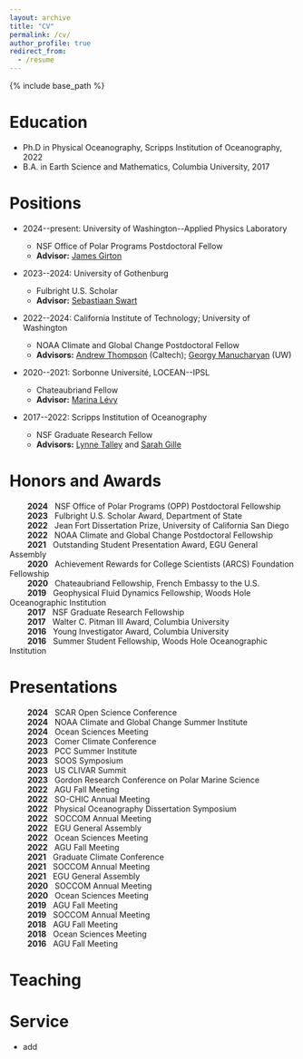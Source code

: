 ```yaml
---
layout: archive
title: "CV"
permalink: /cv/
author_profile: true
redirect_from:
  - /resume
---
```


{% include base_path %}

Education
======
* Ph.D in Physical Oceanography, Scripps Institution of Oceanography, 2022
* B.A. in Earth Science and Mathematics, Columbia University, 2017

Positions
======
* 2024--present: University of Washington--Applied Physics Laboratory
  * NSF Office of Polar Programs Postdoctoral Fellow
  * **Advisor:** [James Girton](https://www.apl.washington.edu/people/profile.php?last_name=Girton&first_name=James)

* 2023--2024: University of Gothenburg
  * Fulbright U.S. Scholar
  * **Advisor:** [Sebastiaan Swart](https://sebswart.com/)

* 2022--2024: California Institute of Technology; University of Washington
  * NOAA Climate and Global Change Postdoctoral Fellow
  * **Advisors:** [Andrew Thompson](https://web.gps.caltech.edu/~andrewt/) (Caltech); [Georgy Manucharyan](https://deep.ocean.washington.edu/) (UW)

* 2020--2021: Sorbonne Université, LOCEAN--IPSL
  * Chateaubriand Fellow
  * **Advisor:** [Marina Lévy](https://pagesperso.locean-ipsl.upmc.fr/marina/)

* 2017--2022: Scripps Institution of Oceanography
  * NSF Graduate Research Fellow
  * **Advisors:** [Lynne Talley](https://sam.ucsd.edu/talleyhome.html) and [Sarah Gille](https://pordlabs.ucsd.edu/sgille/)  

Honors and Awards
======
&nbsp;&nbsp;&nbsp;&nbsp;&nbsp;&nbsp;&nbsp;&nbsp;**2024** &nbsp;&nbsp;NSF Office of Polar Programs (OPP) Postdoctoral Fellowship<br>
&nbsp;&nbsp;&nbsp;&nbsp;&nbsp;&nbsp;&nbsp;&nbsp;**2023** &nbsp;&nbsp;Fulbright U.S. Scholar Award, Department of State<br>
&nbsp;&nbsp;&nbsp;&nbsp;&nbsp;&nbsp;&nbsp;&nbsp;**2022** &nbsp;&nbsp;Jean Fort Dissertation Prize, University of California San Diego<br>
&nbsp;&nbsp;&nbsp;&nbsp;&nbsp;&nbsp;&nbsp;&nbsp;**2022** &nbsp;&nbsp;NOAA Climate and Global Change Postdoctoral Fellowship<br>
&nbsp;&nbsp;&nbsp;&nbsp;&nbsp;&nbsp;&nbsp;&nbsp;**2021** &nbsp;&nbsp;Outstanding Student Presentation Award, EGU General Assembly<br>
&nbsp;&nbsp;&nbsp;&nbsp;&nbsp;&nbsp;&nbsp;&nbsp;**2020** &nbsp;&nbsp;Achievement Rewards for College Scientists (ARCS) Foundation Fellowship<br>
&nbsp;&nbsp;&nbsp;&nbsp;&nbsp;&nbsp;&nbsp;&nbsp;**2020** &nbsp;&nbsp;Chateaubriand Fellowship, French Embassy to the U.S.<br>
&nbsp;&nbsp;&nbsp;&nbsp;&nbsp;&nbsp;&nbsp;&nbsp;**2019** &nbsp;&nbsp;Geophysical Fluid Dynamics Fellowship, Woods Hole Oceanographic Institution<br>
&nbsp;&nbsp;&nbsp;&nbsp;&nbsp;&nbsp;&nbsp;&nbsp;**2017** &nbsp;&nbsp;NSF Graduate Research Fellowship<br>
&nbsp;&nbsp;&nbsp;&nbsp;&nbsp;&nbsp;&nbsp;&nbsp;**2017** &nbsp;&nbsp;Walter C. Pitman III Award, Columbia University<br>
&nbsp;&nbsp;&nbsp;&nbsp;&nbsp;&nbsp;&nbsp;&nbsp;**2016** &nbsp;&nbsp;Young Investigator Award, Columbia University<br>
&nbsp;&nbsp;&nbsp;&nbsp;&nbsp;&nbsp;&nbsp;&nbsp;**2016** &nbsp;&nbsp;Summer Student Fellowship, Woods Hole Oceanographic Institution
  
Presentations
======
&nbsp;&nbsp;&nbsp;&nbsp;&nbsp;&nbsp;&nbsp;&nbsp;**2024** &nbsp;&nbsp;SCAR Open Science Conference<br>
&nbsp;&nbsp;&nbsp;&nbsp;&nbsp;&nbsp;&nbsp;&nbsp;**2024** &nbsp;&nbsp;NOAA Climate and Global Change Summer Institute<br>
&nbsp;&nbsp;&nbsp;&nbsp;&nbsp;&nbsp;&nbsp;&nbsp;**2024** &nbsp;&nbsp;Ocean Sciences Meeting<br>
&nbsp;&nbsp;&nbsp;&nbsp;&nbsp;&nbsp;&nbsp;&nbsp;**2023** &nbsp;&nbsp;Comer Climate Conference<br>
&nbsp;&nbsp;&nbsp;&nbsp;&nbsp;&nbsp;&nbsp;&nbsp;**2023** &nbsp;&nbsp;PCC Summer Institute<br>
&nbsp;&nbsp;&nbsp;&nbsp;&nbsp;&nbsp;&nbsp;&nbsp;**2023** &nbsp;&nbsp;SOOS Symposium<br>
&nbsp;&nbsp;&nbsp;&nbsp;&nbsp;&nbsp;&nbsp;&nbsp;**2023** &nbsp;&nbsp;US CLIVAR Summit<br>
&nbsp;&nbsp;&nbsp;&nbsp;&nbsp;&nbsp;&nbsp;&nbsp;**2023** &nbsp;&nbsp;Gordon Research Conference on Polar Marine Science<br>
&nbsp;&nbsp;&nbsp;&nbsp;&nbsp;&nbsp;&nbsp;&nbsp;**2022** &nbsp;&nbsp;AGU Fall Meeting<br>
&nbsp;&nbsp;&nbsp;&nbsp;&nbsp;&nbsp;&nbsp;&nbsp;**2022** &nbsp;&nbsp;SO-CHIC Annual Meeting<br>
&nbsp;&nbsp;&nbsp;&nbsp;&nbsp;&nbsp;&nbsp;&nbsp;**2022** &nbsp;&nbsp;Physical Oceanography Dissertation Symposium<br>
&nbsp;&nbsp;&nbsp;&nbsp;&nbsp;&nbsp;&nbsp;&nbsp;**2022** &nbsp;&nbsp;SOCCOM Annual Meeting<br>
&nbsp;&nbsp;&nbsp;&nbsp;&nbsp;&nbsp;&nbsp;&nbsp;**2022** &nbsp;&nbsp;EGU General Assembly<br>
&nbsp;&nbsp;&nbsp;&nbsp;&nbsp;&nbsp;&nbsp;&nbsp;**2022** &nbsp;&nbsp;Ocean Sciences Meeting<br>
&nbsp;&nbsp;&nbsp;&nbsp;&nbsp;&nbsp;&nbsp;&nbsp;**2022** &nbsp;&nbsp;AGU Fall Meeting<br>
&nbsp;&nbsp;&nbsp;&nbsp;&nbsp;&nbsp;&nbsp;&nbsp;**2021** &nbsp;&nbsp;Graduate Climate Conference<br>
&nbsp;&nbsp;&nbsp;&nbsp;&nbsp;&nbsp;&nbsp;&nbsp;**2021** &nbsp;&nbsp;SOCCOM Annual Meeting<br>
&nbsp;&nbsp;&nbsp;&nbsp;&nbsp;&nbsp;&nbsp;&nbsp;**2021** &nbsp;&nbsp;EGU General Assembly<br>
&nbsp;&nbsp;&nbsp;&nbsp;&nbsp;&nbsp;&nbsp;&nbsp;**2020** &nbsp;&nbsp;SOCCOM Annual Meeting<br>
&nbsp;&nbsp;&nbsp;&nbsp;&nbsp;&nbsp;&nbsp;&nbsp;**2020** &nbsp;&nbsp;Ocean Sciences Meeting<br>
&nbsp;&nbsp;&nbsp;&nbsp;&nbsp;&nbsp;&nbsp;&nbsp;**2019** &nbsp;&nbsp;AGU Fall Meeting<br>
&nbsp;&nbsp;&nbsp;&nbsp;&nbsp;&nbsp;&nbsp;&nbsp;**2019** &nbsp;&nbsp;SOCCOM Annual Meeting<br>
&nbsp;&nbsp;&nbsp;&nbsp;&nbsp;&nbsp;&nbsp;&nbsp;**2018** &nbsp;&nbsp;AGU Fall Meeting<br>
&nbsp;&nbsp;&nbsp;&nbsp;&nbsp;&nbsp;&nbsp;&nbsp;**2018** &nbsp;&nbsp;Ocean Sciences Meeting<br>
&nbsp;&nbsp;&nbsp;&nbsp;&nbsp;&nbsp;&nbsp;&nbsp;**2016** &nbsp;&nbsp;AGU Fall Meeting<br>

Teaching
======

Service
======
* add
